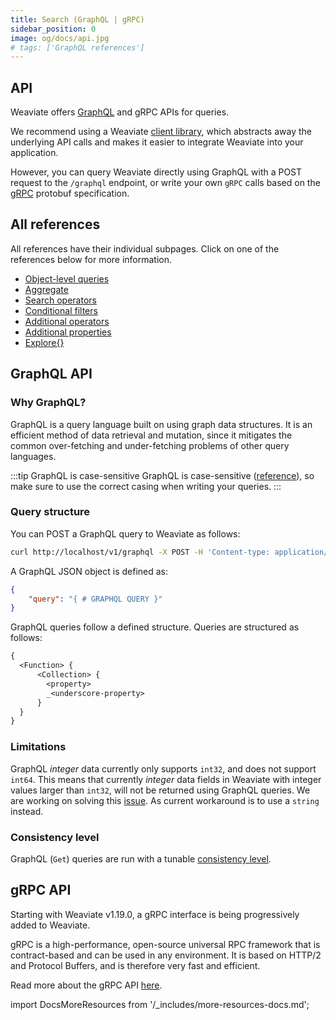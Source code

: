 ```yaml
---
title: Search (GraphQL | gRPC)
sidebar_position: 0
image: og/docs/api.jpg
# tags: ['GraphQL references']
---
```



## API

Weaviate offers [GraphQL](https://graphql.org/) and gRPC APIs for queries.

We recommend using a Weaviate [client library](../../client-libraries/index.md), which abstracts away the underlying API calls and makes it easier to integrate Weaviate into your application.

However, you can query Weaviate directly using GraphQL with a POST request to the `/graphql` endpoint, or write your own `gRPC` calls based on the [gRPC](../grpc.md) protobuf specification.


## All references

All references have their individual subpages. Click on one of the references below for more information.

- [Object-level queries](./get.md)
- [Aggregate](./aggregate.md)
- [Search operators](./search-operators.md)
- [Conditional filters](./filters.md)
- [Additional operators](./additional-operators.md)
- [Additional properties](./additional-properties.md)
- [Explore{}](./explore.md)


## GraphQL API

### Why GraphQL?

GraphQL is a query language built on using graph data structures. It is an efficient method of data retrieval and mutation, since it mitigates the common over-fetching and under-fetching problems of other query languages.

:::tip GraphQL is case-sensitive
GraphQL is case-sensitive ([reference](https://spec.graphql.org/June2018/#sec-Names)), so make sure to use the correct casing when writing your queries.
:::

### Query structure

You can POST a GraphQL query to Weaviate as follows:

```bash
curl http://localhost/v1/graphql -X POST -H 'Content-type: application/json' -d '{GraphQL query}'
```

A GraphQL JSON object is defined as:

```json
{
    "query": "{ # GRAPHQL QUERY }"
}
```

GraphQL queries follow a defined structure. Queries are structured as follows:


```graphql
{
  <Function> {
      <Collection> {
        <property>
        _<underscore-property>
      }
  }
}
```

### Limitations

GraphQL _integer_ data currently only supports `int32`, and does not support `int64`. This means that currently _integer_ data fields in Weaviate with integer values larger than `int32`, will not be returned using GraphQL queries. We are working on solving this [issue](https://github.com/weaviate/weaviate/issues/1563). As current workaround is to use a `string` instead.

### Consistency level

GraphQL (`Get`) queries are run with a tunable [consistency level](../../concepts/replication-architecture/consistency.md#tunable-read-consistency).

## gRPC API

Starting with Weaviate v1.19.0, a gRPC interface is being progressively added to Weaviate.

gRPC is a high-performance, open-source universal RPC framework that is contract-based and can be used in any environment. It is based on HTTP/2 and Protocol Buffers, and is therefore very fast and efficient.

Read more about the gRPC API [here](../grpc.md).


import DocsMoreResources from '/_includes/more-resources-docs.md';

<DocsMoreResources />
